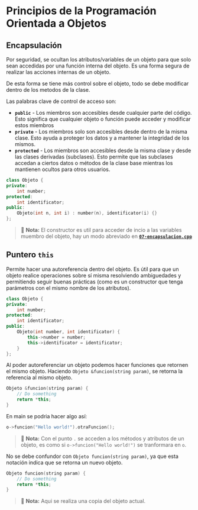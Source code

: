 # Principios de la Programación Orientada a Objetos

## Encapsulación

Por seguridad, se ocultan los atributos/variables de un objeto para que solo sean accedidas por una función interna del objeto. Es una forma segura de realizar las acciones internas de un objeto.

De esta forma se tiene más control sobre el objeto, todo se debe modificar dentro de los metodos de la clase.

Las palabras clave de control de acceso son:

- **`public`** - Los miembros son accesibles desde cualquier parte del código. Esto significa que cualquier objeto o función puede acceder y modificar estos miembros
- **`private`** - Los miembros solo son accesibles desde dentro de la misma clase. Esto ayuda a proteger los datos y a mantener la integridad de los mismos.
- **`protected`** - Los miembros son accesibles desde la misma clase y desde las clases derivadas (subclases). Esto permite que las subclases accedan a ciertos datos o métodos de la clase base mientras los mantienen ocultos para otros usuarios.

```c++
class Objeto {
private:
    int number;
protected:
    int identificator;
public:
    Objeto(int n, int i) : number(n), identificator(i) {}
};
```

> 📝 **Nota:** El constructor es util para acceder de incio a las variables muembro del objeto, hay un modo abreviado en [**`07-encapsulacion.cpp`**](./07-encapsulacion.cpp)

## Puntero `this`

Permite hacer una autoreferencia dentro del objeto. Es útil para que un objeto realice operaciones sobre sí misma resolviendo ambiguedades y permitiendo seguir buenas prácticas (como es un constructor que tenga parámetros con el mismo nombre de los atributos).

```c++
class Objeto {
private:
    int number;
protected:
    int identificator;
public:
    Objeto(int number, int identificator) {
        this->number = number;
        this->identificator = identificator;
    }
};
```

Al poder autoreferenciar un objeto podemos hacer funciones que retornen el mismo objeto. Haciendo `Objeto &funcion(string param)`, se retorna la referencia al mismo objeto.

```c++
Objeto &funcion(string param) {
    // Do something
    return *this;
}
```

En main se podria hacer algo así:

```c++
o->funcion("Hello world!").otraFuncion();
```

> 📝 **Nota:** Con el punto `.` se acceden a los métodos y atributos de un  objeto, es como si `o->funcion("Hello world!")` se tranformara en `o`.

No se debe confundor con `Objeto funcion(string param)`, ya que esta notación indica que se retorna un nuevo objeto.

```c++
Objeto funcion(string param) {
    // Do something
    return *this;
}
```

> 📝 **Nota:** Aqui se realiza una copia del objeto actual.
